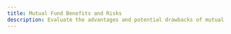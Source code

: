 ```yaml
---
title: Mutual Fund Benefits and Risks
description: Evaluate the advantages and potential drawbacks of mutual fund investing, including diversification benefits, professional management, and associated risks.
---
```

